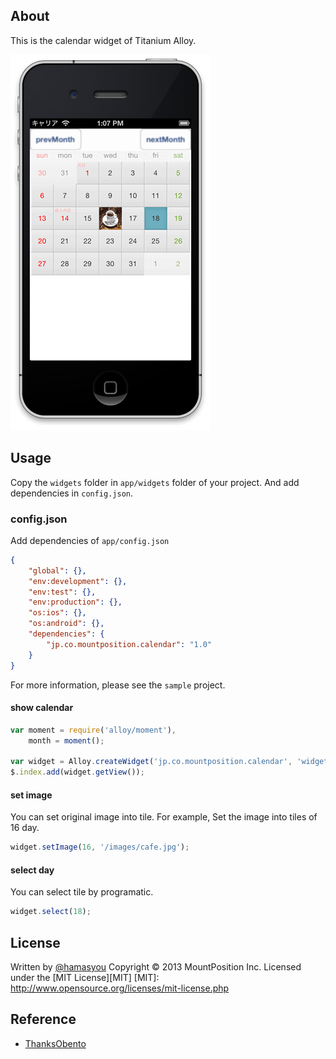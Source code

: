 About
------
This is the calendar widget of Titanium Alloy.

![SS](SS.png "ScreenShot")

Usage
------
Copy the `widgets` folder in `app/widgets` folder of your project.
And add dependencies in `config.json`.

### config.json ###
Add dependencies of `app/config.json`

```json
{
    "global": {},
    "env:development": {},
    "env:test": {},
    "env:production": {},
    "os:ios": {},
    "os:android": {},
    "dependencies": {
        "jp.co.mountposition.calendar": "1.0"
    }
}
```

For more information, please see the `sample` project.


#### show calendar ####
```javascript
var moment = require('alloy/moment'),
    month = moment();

var widget = Alloy.createWidget('jp.co.mountposition.calendar', 'widget', {period: month});
$.index.add(widget.getView());
```


#### set image ####
You can set original image into tile.
For example, Set the image into tiles of 16 day.

```javascript
widget.setImage(16, '/images/cafe.jpg');
```

#### select day ####
You can select tile by programatic.

```javascript
widget.select(18);
```

License
----------
Written by [@hamasyou](https://twitter.com/hamasyou/)
Copyright &copy; 2013 MountPosition Inc.
Licensed under the [MIT License][MIT]
[MIT]: http://www.opensource.org/licenses/mit-license.php


Reference
------
- [ThanksObento](http://mountposition.co.jp/obento/)
